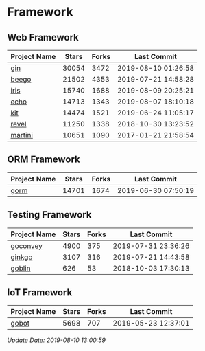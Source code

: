 # Framework

## Web Framework

| Project Name | Stars | Forks | Last Commit |
| ------------ | ----- | ----- | ----------- |
| [gin](https://github.com/gin-gonic/gin) | 30054 | 3472 | 2019-08-10 01:26:58 |
| [beego](https://github.com/astaxie/beego) | 21502 | 4353 | 2019-07-21 14:58:28 |
| [iris](https://github.com/kataras/iris) | 15740 | 1688 | 2019-08-09 20:25:21 |
| [echo](https://github.com/labstack/echo) | 14713 | 1343 | 2019-08-07 18:10:18 |
| [kit](https://github.com/go-kit/kit) | 14474 | 1521 | 2019-06-24 11:05:17 |
| [revel](https://github.com/revel/revel) | 11250 | 1338 | 2018-10-30 13:23:52 |
| [martini](https://github.com/go-martini/martini) | 10651 | 1090 | 2017-01-21 21:58:54 |

## ORM Framework

| Project Name | Stars | Forks | Last Commit |
| ------------ | ----- | ----- | ----------- |
| [gorm](https://github.com/jinzhu/gorm) | 14701 | 1674 | 2019-06-30 07:50:19 |

## Testing Framework

| Project Name | Stars | Forks | Last Commit |
| ------------ | ----- | ----- | ----------- |
| [goconvey](https://github.com/smartystreets/goconvey) | 4900 | 375 | 2019-07-31 23:36:26 |
| [ginkgo](https://github.com/onsi/ginkgo) | 3107 | 316 | 2019-07-21 14:43:58 |
| [goblin](https://github.com/franela/goblin) | 626 | 53 | 2018-10-03 17:30:13 |

## IoT Framework

| Project Name | Stars | Forks | Last Commit |
| ------------ | ----- | ----- | ----------- |
| [gobot](https://github.com/hybridgroup/gobot) | 5698 | 707 | 2019-05-23 12:37:01 |

*Update Date: 2019-08-10 13:00:59*